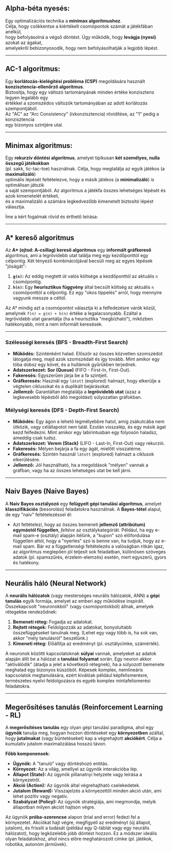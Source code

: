 ## Alpha-béta nyesés:

Egy optimalizációs technika a **minimax algoritmushoz**.\
Célja, hogy csökkentse a kiértékelt csomópontok számát a játékfában anélkül,\
hogy befolyásolná a végső döntést. Úgy működik, hogy **levágja (nyesi)** azokat az ágakat,\
amelyekről bebizonyosodik, hogy nem befolyásolhatják a legjobb lépést.

---

## AC-1 algoritmus:

Egy **korlátozás-kielégítési probléma (CSP)** megoldására használt **konzisztencia-ellenőrző algoritmus**.\
Biztosítja, hogy egy változó tartományának minden értéke konzisztens legyen legalább egy\
értékkel a szomszédos változók tartományában az adott korlátozás szempontjából.\
Az "AC" az "Arc Consistency" (ívkonzisztencia) rövidítése, az "1" pedig a konzisztencia\
egy bizonyos szintjére utal.

---

## Minimax algoritmus:

Egy **rekurzív döntési algoritmus**, amelyet tipikusan **két személyes, nulla összegű játékokban**\
(pl. sakk, tic-tac-toe) használnak. Célja, hogy megtalálja az egyik játékos (a **maximalizáló**)\
optimális lépését feltételezve, hogy a másik játékos (a **minimalizáló**) is optimálisan játszik\
a saját szempontjából. Az algoritmus a játékfa összes lehetséges lépését és azok kimenetelét értékeli,\
és a maximalizáló a számára legkedvezőbb kimenetelt biztosító lépést választja.

Íme a kért fogalmak rövid és érthető leírása:

---

## A* kereső algoritmus

Az **A\* (ejtsd: A-csillag) kereső algoritmus** egy **informált gráfkereső** algoritmus, ami a legrövidebb utat találja meg egy kezdőponttól egy célpontig. Két tényező kombinációjával becsüli meg az egyes lépések "jóságát":
1.  **`g(n)`:** Az eddig megtett út valós költsége a kezdőponttól az aktuális `n` csomópontig.
2.  **`h(n)`:** Egy **heurisztikus függvény** által becsült költség az aktuális `n` csomóponttól a célpontig. Ez egy "okos tippelés" arról, hogy mennyire vagyunk messze a céltól.

Az A\* mindig azt a csomópontot választja ki a felfedezésre várók közül, amelynek `f(n) = g(n) + h(n)` értéke a legalacsonyabb. Ezáltal a legrövidebb utat garantálja (ha a heurisztika "megbízható"), miközben hatékonyabb, mint a nem informált keresések.

---

### Szélességi keresés (BFS - Breadth-First Search)

* **Működés:** Szinténként halad. Először az összes közvetlen szomszédot látogatja meg, majd azok szomszédait és így tovább. Mint amikor egy tóba dobsz egy követ, és a hullámok gyűrűkben terjednek.
* **Adatszerkezet:** **Sor (Queue)** (FIFO - First-In, First-Out).
* **Fakeresés:** Egyszerűen járja be a fa szintjeit.
* **Gráfkeresés:** Használ egy `látott` (explored) halmazt, hogy elkerülje a végtelen ciklusokat és a duplikált bejárásokat.
* **Jellemző:** Garantáltan megtalálja a **legrövidebb utat** (azaz a legkevesebb lépésből álló megoldást) súlyozatlan gráfokban.

### Mélységi keresés (DFS - Depth-First Search)

* **Működés:** Egy ágon a lehető legmélyebbre hatol, amíg zsákutcába nem ütközik, vagy célállapotot nem talál. Ezután visszalép, és egy másik ágat kezd felfedezni. Mint amikor egy labirintusban egy folyosón haladsz, ameddig csak tudsz.
* **Adatszerkezet:** **Verem (Stack)** (LIFO - Last-In, First-Out) vagy rekurzió.
* **Fakeresés:** Mélyen bejárja a fa egy ágát, mielőtt visszatérne.
* **Gráfkeresés:** Szintén használ `látott` (explored) halmazt a ciklusok elkerülésére.
* **Jellemző:** Jól használható, ha a megoldások "mélyen" vannak a gráfban, vagy ha az összes lehetséges utat be kell járni.

---

## Naiv Bayes (Naive Bayes)

A **Naiv Bayes osztályozó** egy **felügyelt gépi tanulási algoritmus**, amelyet **klasszifikációs** (besorolási) feladatokra használnak. A **Bayes-tétel** alapul, de egy "naiv" feltételezéssel él:
* Azt feltételezi, hogy az összes bemeneti **jellemző (attribútum) egymástól független**, *feltéve* az osztálykategóriát. Például, ha egy e-mail spam-e (osztály) alapján ítélünk, a "kupon" szó előfordulása független attól, hogy a "nyertes" szó is benne van, ha tudjuk, hogy az e-mail spam.
Bár ez a függetlenségi feltételezés a valóságban ritkán igaz, az algoritmus meglepően jól teljesít sok feladatban, különösen szöveges adatok (pl. spamszűrés, érzelem-elemzés) esetén, mert egyszerű, gyors és hatékony.

---

## Neurális háló (Neural Network)

A **neurális hálózatok** (vagy mesterséges neurális hálózatok, ANN) a **gépi tanulás** egyik formája, amelyet az emberi agy működése inspirált. Összekapcsolt "neuronokból" (vagy csomópontokból) állnak, amelyek rétegekbe rendeződnek:

1.  **Bemeneti réteg:** Fogadja az adatokat.
2.  **Rejtett rétegek:** Feldolgozzák az adatokat, bonyolultabb összefüggéseket tanulnak meg. (Lehet egy vagy több is, ha sok van, akkor "mély tanulásról" beszélünk.)
3.  **Kimeneti réteg:** Előállítja az eredményt (pl. osztálycímke, számérték).

A neuronok közötti kapcsolatoknak **súlyai** vannak, amelyeket az adatok alapján állít be a hálózat a **tanulási folyamat** során. Egy neuron akkor "aktiválódik" (átadja a jelet a következő rétegnek), ha a súlyozott bemenete meghalad egy bizonyos küszöböt. Képesek komplex, nemlineáris kapcsolatok megtanulására, ezért kiválóak például képfelismerésre, természetes nyelvi feldolgozásra és egyéb komplex mintafelismerési feladatokra.

---

## Megerősítéses tanulás (Reinforcement Learning - RL)

A **megerősítéses tanulás** egy olyan gépi tanulási paradigma, ahol egy **ügynök** tanulja meg, hogyan hozzon döntéseket egy **környezetben** azáltal, hogy **jutalmakat** (vagy büntetéseket) kap a végrehajtott **akciókért**. Célja a kumulatív jutalom maximalizálása hosszú távon.

**Főbb komponensek:**

* **Ügynök:** A "tanuló" vagy döntéshozó entitás.
* **Környezet:** Az a világ, amellyel az ügynök interakcióba lép.
* **Állapot (State):** Az ügynök pillanatnyi helyzete vagy leírása a környezetről.
* **Akció (Action):** Az ügynök által végrehajtható cselekedetek.
* **Jutalom (Reward):** Visszajelzés a környezettől minden akció után, ami lehet pozitív vagy negatív.
* **Szabályzat (Policy):** Az ügynök stratégiája, ami megmondja, melyik állapotban milyen akciót hajtson végre.

Az ügynök **próba-szerencse** alapon (trial and error) fedezi fel a környezetet. Akciókat hajt végre, megfigyeli az eredményt (új állapot, jutalom), és frissíti a tudását (például egy Q-táblát vagy egy neurális hálózatot), hogy legközelebb jobb döntést hozzon. Ez a módszer ideális olyan feladatokhoz, ahol nincs előre meghatározott címke (pl. játékok, robotika, autonóm járművek).
